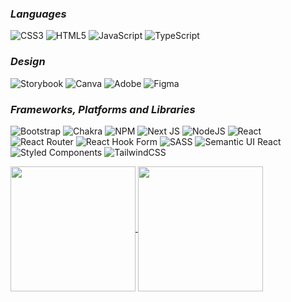 ### _Languages_
![CSS3](https://img.shields.io/badge/css3-%231572B6.svg?style=for-the-badge&logo=css3&logoColor=white)
![HTML5](https://img.shields.io/badge/html5-%23E34F26.svg?style=for-the-badge&logo=html5&logoColor=white)
![JavaScript](https://img.shields.io/badge/javascript-%23323330.svg?style=for-the-badge&logo=javascript&logoColor=%23F7DF1E)
![TypeScript](https://img.shields.io/badge/typescript-%23007ACC.svg?style=for-the-badge&logo=typescript&logoColor=white)
### _Design_
![Storybook](https://img.shields.io/badge/-Storybook-FF4785?style=for-the-badge&logo=storybook&logoColor=white)
![Canva](https://img.shields.io/badge/Canva-%2300C4CC.svg?style=for-the-badge&logo=Canva&logoColor=white)
![Adobe](https://img.shields.io/badge/adobe-%23FF0000.svg?style=for-the-badge&logo=adobe&logoColor=white)
![Figma](https://img.shields.io/badge/figma-%23F24E1E.svg?style=for-the-badge&logo=figma&logoColor=white)
### _Frameworks, Platforms and Libraries_
![Bootstrap](https://img.shields.io/badge/bootstrap-%238511FA.svg?style=for-the-badge&logo=bootstrap&logoColor=white)
![Chakra](https://img.shields.io/badge/chakra-%234ED1C5.svg?style=for-the-badge&logo=chakraui&logoColor=white)
![NPM](https://img.shields.io/badge/NPM-%23CB3837.svg?style=for-the-badge&logo=npm&logoColor=white)
![Next JS](https://img.shields.io/badge/Next-black?style=for-the-badge&logo=next.js&logoColor=white)
![NodeJS](https://img.shields.io/badge/node.js-6DA55F?style=for-the-badge&logo=node.js&logoColor=white)
![React](https://img.shields.io/badge/react-%2320232a.svg?style=for-the-badge&logo=react&logoColor=%2361DAFB)
![React Router](https://img.shields.io/badge/React_Router-CA4245?style=for-the-badge&logo=react-router&logoColor=white)
![React Hook Form](https://img.shields.io/badge/React%20Hook%20Form-%23EC5990.svg?style=for-the-badge&logo=reacthookform&logoColor=white)
![SASS](https://img.shields.io/badge/SASS-hotpink.svg?style=for-the-badge&logo=SASS&logoColor=white)
![Semantic UI React](https://img.shields.io/badge/Semantic%20UI%20React-%2335BDB2.svg?style=for-the-badge&logo=SemanticUIReact&logoColor=white)
![Styled Components](https://img.shields.io/badge/styled--components-DB7093?style=for-the-badge&logo=styled-components&logoColor=white)
![TailwindCSS](https://img.shields.io/badge/tailwindcss-%2338B2AC.svg?style=for-the-badge&logo=tailwind-css&logoColor=white)

<a href="https://github.com/Gandalf-hash/convoychat">
  <img height=200 align="center" src="https://github-readme-stats.vercel.app/api/top-langs?username=Gandalf-hash&theme=radical&layout=compact&langs_count=8&card_width=320" />
</a>
 
<a href="https://github.com/Gandalf-hash/github-readme-stats">
  <img height=200 align="center" src="https://github-readme-stats.vercel.app/api?username=Gandalf-hash&theme=radical" />
</a>

<p dir="auto"><a href="https://visitcount.itsvg.in" rel="nofollow"><img src="https://camo.githubusercontent.com/4395bf9a314bfb80700b1fc4580ca221d3107556ec6bf194793ab825366d0bfb/68747470733a2f2f7669736974636f756e742e69747376672e696e2f6170693f69643d6f67756e736f6c6164656261796f266c6162656c3d50726f66696c65253230566965777326636f6c6f723d312669636f6e3d35267072657474793d74727565" alt="" data-canonical-src="https://visitcount.itsvg.in/api?id=ogunsoladebayo&amp;label=Profile%20Views&amp;color=1&amp;icon=5&amp;pretty=true" style="max-width: 100%;"></a></p>

